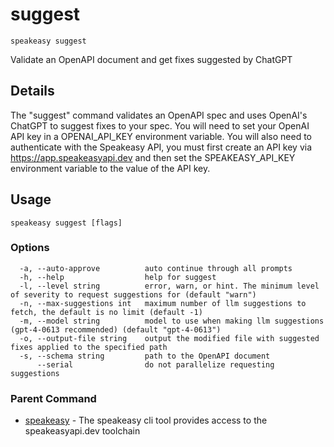 # suggest  
`speakeasy suggest`  


Validate an OpenAPI document and get fixes suggested by ChatGPT  

## Details

The "suggest" command validates an OpenAPI spec and uses OpenAI's ChatGPT to suggest fixes to your spec.
You will need to set your OpenAI API key in a OPENAI_API_KEY environment variable. You will also need to authenticate with the Speakeasy API,
you must first create an API key via https://app.speakeasyapi.dev and then set the SPEAKEASY_API_KEY environment variable to the value of the API key.

## Usage

```
speakeasy suggest [flags]
```

### Options

```
  -a, --auto-approve          auto continue through all prompts
  -h, --help                  help for suggest
  -l, --level string          error, warn, or hint. The minimum level of severity to request suggestions for (default "warn")
  -n, --max-suggestions int   maximum number of llm suggestions to fetch, the default is no limit (default -1)
  -m, --model string          model to use when making llm suggestions (gpt-4-0613 recommended) (default "gpt-4-0613")
  -o, --output-file string    output the modified file with suggested fixes applied to the specified path
  -s, --schema string         path to the OpenAPI document
      --serial                do not parallelize requesting suggestions
```

### Parent Command

* [speakeasy](README.md)	 - The speakeasy cli tool provides access to the speakeasyapi.dev toolchain

